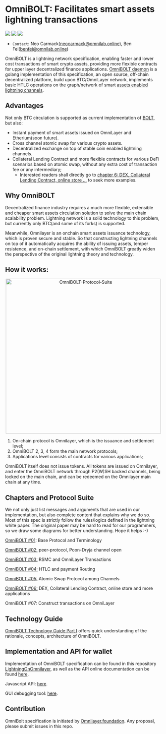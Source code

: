 # OmniBOLT: Facilitates smart assets lightning transactions
[![](https://img.shields.io/badge/license-MIT-brightgreen)](https://github.com/omnilaboratory/OmniBOLT-spec/blob/master/LICENSE) [![](https://img.shields.io/badge/made%20by-Omni%20Foundation-blue)]() [![](https://img.shields.io/badge/project-OmniBOLT%20Daemon-orange)](https://github.com/omnilaboratory/obd)

* `Contact`: Neo Carmack(neocarmack@omnilab.online), Ben Fei(benfei@omnilab.online)

OmniBOLT is a lightning network specification, enabling faster and lower cost transactions of smart crypto assets, providing more flexible contracts for upper layer decentralized finance applications. [OmniBOLT daemon](https://github.com/omnilaboratory/obd) is a golang implementation of this specification, an open source, off-chain decentralized platform, build upon BTC/OmniLayer network, implements basic HTLC operations on the graph/network of smart [assets enabled lightning channels](https://github.com/omnilaboratory/OmniBOLT-spec/blob/master/OmniBOLT-02-peer-protocol.md#omni-address).  
 
 
## Advantages

Not only BTC circulation is supported as current implementation of [BOLT](https://github.com/lightningnetwork/lightning-rfc/blob/master/00-introduction.md), but also:  
 
* Instant payment of smart assets issued on OmniLayer and Etherium(soon future). 
* Cross channel atomic swap for various crypto assets.
* Decentralized exchange on top of stable coin enabled lightning channels. 
* Collateral Lending Contract and more flexible contracts for various DeFi scenarios based on atomic swap, without any extra cost of transaction fee or any intermediary;  
	* Interested readers shall directly go to [chapter 6: DEX, Collateral Lending Contract, online store ...](https://github.com/omnilaboratory/OmniBOLT-spec/blob/master/OmniBOLT-06-Mortgage-Loan-Contracts-for-Crypto-Assets.md) to seek more examples.
 

## Why OmniBOLT

Decentralized finance industry requires a much more flexible, extensible and cheaper smart assets circulation solution to solve the main chain scalability problem. Lightning network is a solid technology to this problem, but currently only BTC(and some of its forks) is supported. 

Meanwhile, Omnilayer is an onchain smart assets issuance technology, which is proven secure and stable. So that constructing lightning channels on top of it automatically acquires the ability of issuing assets, temper resistence, and on-chain settlement, with which OmniBOLT greatly widen the perspective of the original lightning theory and technology.  
 

## How it works:

<p align="center">
  <img width="500" alt="OmniBOLT-Protocol-Suite" src="https://github.com/omnilaboratory/OmniBOLT-spec/blob/master/imgs/OmniBOLT-Protocol-Suite.png">
</p>

1. On-chain protocol is Omnilayer, which is the issuance and settlement level;  
2. OmniBOLT 2, 3, 4 form the main network protocols;   
3. Applications level consists of contracts for various applications; 

OmniBOLT itself does not issue tokens. All tokens are issued on Omnilayer, and enter the OmniBOLT network through P2(W)SH backed channels, being locked on the main chain, and can be redeemed on the Omnilayer main chain at any time.  
 

## Chapters and Protocol Suite

We not only just list messages and arguments that are used in our implementation, but also complete content that explains why we do so. Most of this spec is strictly follow the rules/logics defined in the lightning white paper. The original paper may be hard to read for our programmers, so we draw some diagrams for better understanding. Hope it helps :-)

[OmniBOLT #01](https://github.com/omnilaboratory/OmniBOLT-spec/blob/master/OmniBOLT-01-basic-protocol-and-Terminology.md): Base Protocol and Terminology

[OmniBOLT #02:](https://github.com/omnilaboratory/OmniBOLT-spec/blob/master/OmniBOLT-02-peer-protocol.md) peer-protocol, Poon-Dryja channel open

[OmniBOLT #03:](https://github.com/omnilaboratory/OmniBOLT-spec/blob/master/OmniBOLT-03-RSMC-and-OmniLayer-Transactions.md) RSMC and OmniLayer Transactions 

[OmniBOLT #04:](https://github.com/omnilaboratory/OmniBOLT-spec/blob/master/OmniBOLT-04-HTLC-and-Payment-Routing.md) HTLC and payment Routing

[OmniBOLT #05:](https://github.com/omnilaboratory/OmniBOLT-spec/blob/master/OmniBOLT-05-Atomic-Swap-among-Channels.md) Atomic Swap Protocol among Channels

[OmniBOLT #06:](https://github.com/omnilaboratory/OmniBOLT-spec/blob/master/OmniBOLT-06-Mortgage-Loan-Contracts-for-Crypto-Assets.md) DEX, Collateral Lending Contract, online store and more applications

OmniBOLT #07: Construct transactions on OmniLayer



## Technology Guide
[OmniBOLT Technology Guide Part I](https://github.com/omnilaboratory/OmniBOLT-spec/blob/master/docs/OmniBOLT-Technology-guide-part-I-2020-05-01_en.pdf) offers quick understanding of the rationale, concepts, architecture of OmniBOLT.  

## Implementation and API for wallet

Implementation of OmniBOLT specification can be found in this repository [LightningOnOmnilayer](https://github.com/omnilaboratory/obd), as well as the API online documentation can be found [here](https://api.omnilab.online).

Javascript API: [here](https://github.com/omnilaboratory/DebuggingTool/blob/master/js/obdapi.js).

GUI debugging tool: [here](https://github.com/omnilaboratory/DebuggingTool).
 


## Contribution

OmniBolt specification is initiated by [Omnilayer.foundation](https://github.com/OmniLayer).
Any proposal, please submit issues in this repo.
